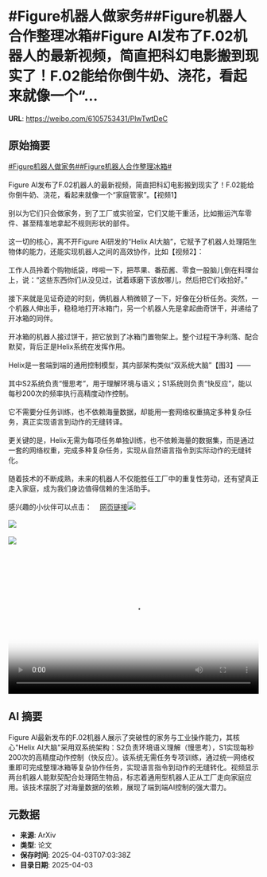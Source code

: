 # #Figure机器人做家务##Figure机器人合作整理冰箱#Figure AI发布了F.02机器人的最新视频，简直把科幻电影搬到现实了！F.02能给你倒牛奶、浇花，看起来就像一个“...

**URL**: https://weibo.com/6105753431/PlwTwtDeC

## 原始摘要

<a href="https://m.weibo.cn/search?containerid=231522type%3D1%26t%3D10%26q%3D%23Figure%E6%9C%BA%E5%99%A8%E4%BA%BA%E5%81%9A%E5%AE%B6%E5%8A%A1%23&amp;extparam=%23Figure%E6%9C%BA%E5%99%A8%E4%BA%BA%E5%81%9A%E5%AE%B6%E5%8A%A1%23" data-hide=""><span class="surl-text">#Figure机器人做家务#</span></a><a href="https://m.weibo.cn/search?containerid=231522type%3D1%26t%3D10%26q%3D%23Figure%E6%9C%BA%E5%99%A8%E4%BA%BA%E5%90%88%E4%BD%9C%E6%95%B4%E7%90%86%E5%86%B0%E7%AE%B1%23&amp;extparam=%23Figure%E6%9C%BA%E5%99%A8%E4%BA%BA%E5%90%88%E4%BD%9C%E6%95%B4%E7%90%86%E5%86%B0%E7%AE%B1%23" data-hide=""><span class="surl-text">#Figure机器人合作整理冰箱#</span></a><br><br>Figure AI发布了F.02机器人的最新视频，简直把科幻电影搬到现实了！F.02能给你倒牛奶、浇花，看起来就像一个“家庭管家”。【视频1】<br><br>别以为它们只会做家务，到了工厂或实验室，它们又能干重活，比如搬运汽车零件、甚至精准地拿起不规则形状的部件。<br><br>这一切的核心，离不开Figure AI研发的“Helix AI大脑”，它赋予了机器人处理陌生物体的能力，还能实现机器人之间的高效协作，比如【视频2】：<br><br>工作人员拎着个购物纸袋，哗啦一下，把苹果、番茄酱、零食一股脑儿倒在料理台上，说：“这些东西你们从没见过，试着琢磨下该放哪儿，然后把它们收拾好。”<br><br>接下来就是见证奇迹的时刻，俩机器人稍微顿了一下，好像在分析任务。突然，一个机器人伸出手，稳稳地打开冰箱门，另一个机器人先是拿起曲奇饼干，并递给了开冰箱的同伴。<br><br>开冰箱的机器人接过饼干，把它放到了冰箱门置物架上。整个过程干净利落、配合默契，背后正是Helix系统在发挥作用。<br><br>Helix是一套端到端的通用控制模型，其内部架构类似“双系统大脑”【图3】——<br><br>其中S2系统负责“慢思考”，用于理解环境与语义；S1系统则负责“快反应”，能以每秒200次的频率执行高精度动作控制。<br><br>它不需要分任务训练，也不依赖海量数据，却能用一套网络权重搞定多种复杂任务，真正实现语言到动作的无缝转译。<br><br>更关键的是，Helix无需为每项任务单独训练，也不依赖海量的数据集，而是通过一套的网络权重，完成多种复杂任务，实现从自然语言指令到实际动作的无缝转化。<br><br>随着技术的不断成熟，未来的机器人不仅能胜任工厂中的重复性劳动，还有望真正走入家庭，成为我们身边值得信赖的生活助手。<br><br>感兴趣的小伙伴可以点击：<a href="https://weibo.cn/sinaurl?u=https%3A%2F%2Fwww.figure.ai%2Fnews%2Fhelix" data-hide=""><span class="url-icon"><img style="width: 1rem;height: 1rem" src="https://h5.sinaimg.cn/upload/2015/09/25/3/timeline_card_small_web_default.png" referrerpolicy="no-referrer"></span><span class="surl-text">网页链接</span></a><img style="" src="https://tvax3.sinaimg.cn/large/006Fd7o3ly1i03h9bizsjj30zk0k0q3v.jpg" referrerpolicy="no-referrer"><br><br><img style="" src="https://tvax4.sinaimg.cn/large/006Fd7o3ly1i03h9c0v03j30zk0k0t9k.jpg" referrerpolicy="no-referrer"><br><br><img style="" src="https://tvax2.sinaimg.cn/large/006Fd7o3gy1i03h8u5o91j327u0rm4gh.jpg" referrerpolicy="no-referrer"><br><br><br clear="both"><div style="clear: both"></div><video controls="controls" poster="https://tvax2.sinaimg.cn/orj480/006Fd7o3ly1i03h9blgabj30zk0k0q3v.jpg" style="width: 100%"><source src="https://f.video.weibocdn.com/o0/scZna3Dvlx08nb9XUpPi01041200bhEr0E010.mp4?label=mp4_720p&amp;template=1280x720.25.0&amp;ori=0&amp;ps=1CwnkDw1GXwCQx&amp;Expires=1743667372&amp;ssig=UQvJL0PGy5&amp;KID=unistore,video"><source src="https://f.video.weibocdn.com/o0/kYAPhpjLlx08nb9WTeha010412006hNL0E010.mp4?label=mp4_hd&amp;template=852x480.25.0&amp;ori=0&amp;ps=1CwnkDw1GXwCQx&amp;Expires=1743667372&amp;ssig=uhDkItu0ar&amp;KID=unistore,video"><source src="https://f.video.weibocdn.com/o0/3k09su3dlx08nb9Wtmmk01041200446D0E010.mp4?label=mp4_ld&amp;template=640x360.25.0&amp;ori=0&amp;ps=1CwnkDw1GXwCQx&amp;Expires=1743667372&amp;ssig=hSUj08UMza&amp;KID=unistore,video"><p>视频无法显示，请前往<a href="https://video.weibo.com/show?fid=1034%3A5151313038606391" target="_blank" rel="noopener noreferrer">微博视频</a>观看。</p></video>

## AI 摘要

Figure AI最新发布的F.02机器人展示了突破性的家务与工业操作能力，其核心"Helix AI大脑"采用双系统架构：S2负责环境语义理解（慢思考），S1实现每秒200次的高精度动作控制（快反应）。该系统无需任务专项训练，通过统一网络权重即可完成整理冰箱等复杂协作任务，实现语言指令到动作的无缝转化。视频显示两台机器人能默契配合处理陌生物品，标志着通用型机器人正从工厂走向家庭应用。该技术摆脱了对海量数据的依赖，展现了端到端AI控制的强大潜力。

## 元数据

- **来源**: ArXiv
- **类型**: 论文
- **保存时间**: 2025-04-03T07:03:38Z
- **目录日期**: 2025-04-03
